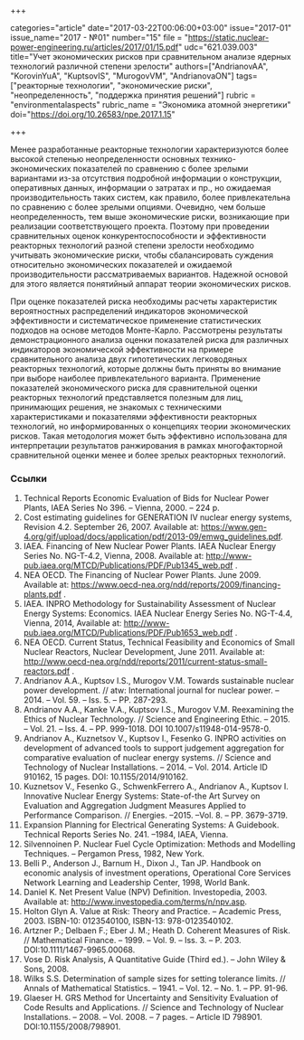 +++

categories="article"
date="2017-03-22T00:06:00+03:00"
issue="2017-01"
issue_name="2017 - №01"
number="15"
file = "https://static.nuclear-power-engineering.ru/articles/2017/01/15.pdf"
udc="621.039.003"
title="Учет экономических рисков при сравнительном анализе ядерных технологий различной степени зрелости"
authors=["AndrianovAA", "KorovinYuA", "KuptsovIS", "MurogovVM", "AndrianovaON"]
tags=["реакторные технологии", "экономические риски", "неопределенность", "поддержка принятия решений"]
rubric = "environmentalaspects"
rubric_name = "Экономика атомной энергетики"
doi="https://doi.org/10.26583/npe.2017.1.15"

+++

Менее разработанные реакторные технологии характеризуются более высокой степенью неопределенности основных технико-экономических показателей по сравнению с более зрелыми вариантами из-за отсутствия подробной информации о конструкции, оперативных данных, информации о затратах и пр., но ожидаемая производительность таких систем, как правило, более привлекательна по сравнению с более зрелыми опциями. Очевидно, чем больше неопределенность, тем выше экономические риски, возникающие при реализации соответствующего проекта. Поэтому при проведении сравнительных оценок конкурентоспособности и эффективности реакторных технологий разной степени зрелости необходимо учитывать экономические риски, чтобы сбалансировать суждения относительно экономических показателей и ожидаемой производительности рассматриваемых вариантов. Надежной основой для этого является понятийный аппарат теории экономических рисков.

При оценке показателей риска необходимы расчеты характеристик вероятностных распределений индикаторов экономической эффективности и систематическое применение статистических подходов на основе методов Монте-Карло. Рассмотрены результаты демонстрационного анализа оценки показателей риска для различных индикаторов экономической эффективности на примере сравнительного анализа двух гипотетических легководяных реакторных технологий, которые должны быть приняты во внимание при выборе наиболее привлекательного варианта. Применение показателей экономического риска для сравнительной оценки реакторных технологий представляется полезным для лиц, принимающих решения, не знакомых с техническими характеристиками и показателями эффективности реакторных технологий, но информированных о концепциях теории экономических рисков. Такая методология может быть эффективно использована для интерпретации результатов ранжирования в рамках многофакторной сравнительной оценки менее и более зрелых реакторных технологий.

### Ссылки

1. Technical Reports Economic Evaluation of Bids for Nuclear Power Plants, IAEA Series No 396. – Vienna, 2000. – 224 p.
2. Cost estimating guidelines for GENERATION IV nuclear energy systems, Revision 4.2. September 26, 2007. Available at: https://www.gen-4.org/gif/upload/docs/application/pdf/2013-09/emwg_guidelines.pdf.
3. IAEA. Financing of New Nuclear Power Plants. IAEA Nuclear Energy Series No. NG-T-4.2, Vienna, 2008. Available at: http://www-pub.iaea.org/MTCD/Publications/PDF/Pub1345_web.pdf .
4. NEA OECD. The Financing of Nuclear Power Plants. June 2009. Available at: https://www.oecd-nea.org/ndd/reports/2009/financing-plants.pdf .
5. IAEA. INPRO Methodology for Sustainability Assessment of Nuclear Energy Systems: Economics. IAEA Nuclear Energy Series No. NG-T-4.4, Vienna, 2014, Available at: http://www-pub.iaea.org/MTCD/Publications/PDF/Pub1653_web.pdf .
6. NEA OECD. Current Status, Technical Feasibility and Economics of Small Nuclear Reactors, Nuclear Development, June 2011. Available at: http://www.oecd-nea.org/ndd/reports/2011/current-status-small-reactors.pdf .
7. Andrianov A.A., Kuptsov I.S., Murogov V.M. Towards sustainable nuclear power development. // atw: International journal for nuclear power. – 2014. – Vol. 59. – Iss. 5. – PP. 287-293.
8. Andrianov A.A., Kanke V.A., Kuptsov I.S., Murogov V.M. Reexamining the Ethics of Nuclear Technology. // Science and Engineering Ethic. – 2015. – Vol. 21. – Iss. 4. – PP. 999-1018. DOI 10.1007/s11948-014-9578-0.
9. Andrianov A., Kuznetsov V., Kuptsov I., Fesenko G. INPRO activities on development of advanced tools to support judgement aggregation for comparative evaluation of nuclear energy systems. // Science and Technology of Nuclear Installations. – 2014. – Vol. 2014. Article ID 910162, 15 pages. DOI: 10.1155/2014/910162.
10. Kuznetsov V., Fesenko G., SchwenkFerrero A., Andrianov A., Kuptsov I. Innovative Nuclear Energy Systems: State-of-the Art Survey on Evaluation and Aggregation Judgment Measures Applied to Performance Comparison. // Energies. –2015. –Vol. 8. – PP. 3679-3719.
11. Expansion Planning for Electrical Generating Systems: A Guidebook. Technical Reports Series No. 241. –1984, IAEA, Vienna.
12. Silvennoinen P. Nuclear Fuel Cycle Optimization: Methods and Modelling Techniques. – Pergamon Press, 1982, New York.
13. Belli P., Anderson J., Barnum H., Dixon J., Tan JP. Handbook on economic analysis of investment operations, Operational Core Services Network Learning and Leadership Center, 1998, World Bank.
14. Daniel K. Net Present Value (NPV) Definition. Investopedia, 2003. Available at: http://www.investopedia.com/terms/n/npv.asp.
15. Holton Glyn A. Value at Risk: Theory and Practice. – Academic Press, 2003. ISBN-10: 0123540100, ISBN-13: 978-0123540102.
16. Artzner P.; Delbaen F.; Eber J. M.; Heath D. Coherent Measures of Risk. // Mathematical Finance. – 1999. – Vol. 9. – Iss. 3. – P. 203. DOI:10.1111/1467-9965.00068.
17. Vose D. Risk Analysis, A Quantitative Guide (Third ed.). – John Wiley & Sons, 2008.
18. Wilks S.S. Determination of sample sizes for setting tolerance limits. // Annals of Mathematical Statistics. – 1941. – Vol. 12. – No. 1. – PP. 91-96.
19. Glaeser H. GRS Method for Uncertainty and Sensitivity Evaluation of Code Results and Applications. // Science and Technology of Nuclear Installations. – 2008. – Vol. 2008. – 7 pages. – Article ID 798901. DOI:10.1155/2008/798901.